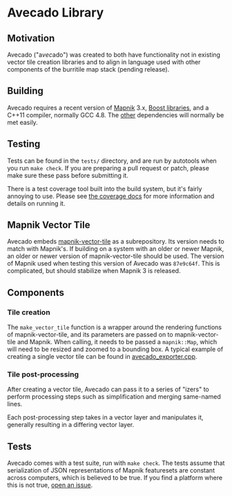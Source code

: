 # Avecado Library #

## Motivation ##

Avecado ("a*vec*ado") was created to both have functionality not in existing
vector tile creation libraries and to align in language used with other
components of the burritile map stack (pending release).

## Building ##

Avecado requires a recent version of [Mapnik](http://mapnik.org/) 3.x,
[Boost libraries](http://boost.org/), and a C++11 compiler, normally GCC 4.8.
The [other](https://github.com/MapQuest/avecado#building) dependencies will
normally be met easily.

## Testing ##

Tests can be found in the `tests/` directory, and are run by autotools
when you run `make check`. If you are preparing a pull request or
patch, please make sure these pass before submitting it.

There is a test coverage tool built into the build system, but it's
fairly annoying to use. Please see
[the coverage docs](test_coverage.md) for more information and details
on running it.

## Mapnik Vector Tile ##

Avecado embeds [mapnik-vector-tile](https://github.com/mapbox/mapnik-vector-tile)
as a subrepository. Its version needs to match with Mapnik's. If building on a
system with an older or newer Mapnik, an older or newer version of
mapnik-vector-tile should be used. The version of Mapnik used when testing
this version of Avecado was `87e9c64f`. This is complicated, but should stabilize
when Mapnik 3 is released.

## Components ##

### Tile creation ###

The ``make_vector_tile`` function is a wrapper around the rendering functions
of mapnik-vector-tile, and its parameters are passed on to mapnik-vector-tile
and Mapnik. When calling, it needs to be passed a ``mapnik::Map``, which will
need to be resized and zoomed to a bounding box. A typical example of creating
a single vector tile can be found in [avecado_exporter.cpp](../src/avecado_exporter.cpp#168-197).

### Tile post-processing ###

After creating a vector tile, Avecado can pass it to a series of "izers" to
perform processing steps such as simplification and merging same-named lines.

Each post-processing step takes in a vector layer and manipulates it,
generally resulting in a differing vector layer.

## Tests ##
Avecado comes with a test suite, run with ``make check``. The tests assume
that serialization of JSON representations of Mapnik featuresets are constant
across computers, which is believed to be true. If you find a platform where
this is not true, [open an issue](https://github.com/MapQuest/avecado/issues/new).
